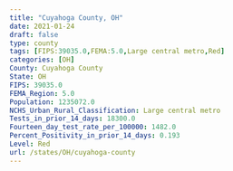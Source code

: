 ```yaml
---
title: "Cuyahoga County, OH"
date: 2021-01-24
draft: false
type: county
tags: [FIPS:39035.0,FEMA:5.0,Large central metro,Red]
categories: [OH]
County: Cuyahoga County
State: OH
FIPS: 39035.0
FEMA_Region: 5.0
Population: 1235072.0
NCHS_Urban_Rural_Classification: Large central metro
Tests_in_prior_14_days: 18300.0
Fourteen_day_test_rate_per_100000: 1482.0
Percent_Positivity_in_prior_14_days: 0.193
Level: Red
url: /states/OH/cuyahoga-county
---
```



